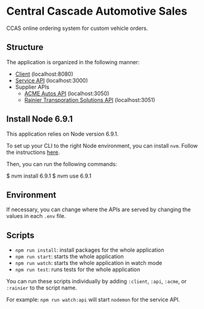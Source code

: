# Central Cascade Automotive Sales

CCAS online ordering system for custom vehicle orders.

## Structure

The application is organized in the following manner:
* [Client](./client) (localhost:8080)
* [Service API](./api) (localhost:3000)
* Supplier APIs
    * [ACME Autos API](./suppliers/acme) (localhost:3050)
    * [Rainier Transporation Solutions API](./suppliers/rainier) (localhost:3051)

## Install Node 6.9.1

This application relies on Node version 6.9.1.

To set up your CLI to the right Node environment, you can install `nvm`. Follow the instructions [here](https://github.com/creationix/nvm).

Then, you can run the following commands:

  $ nvm install 6.9.1
  $ nvm use 6.9.1

## Environment

If necessary, you can change where the APIs are served by changing the values in each `.env` file.

## Scripts

* `npm run install`: install packages for the whole application
* `npm run start`: starts the whole application
* `npm run watch`: starts the whole application in watch mode
* `npm run test`: runs tests for the whole application

You can run these scripts individually by adding `:client`, `:api`, `:acme`, or `:rainier` to the script name.

For example: `npm run watch:api` will start `nodemon` for the service API.